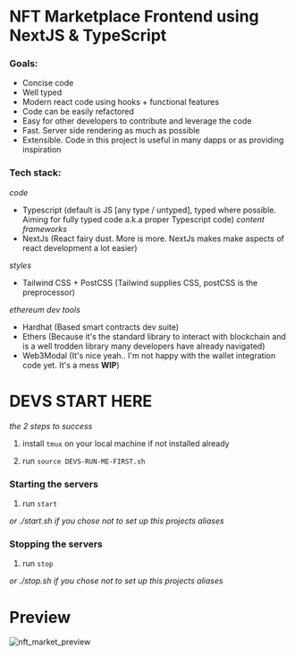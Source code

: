 # NFT Marketplace Frontend using NextJS & TypeScript

### Goals:
- Concise code
- Well typed
- Modern react code using hooks + functional features
- Code can be easily refactored
- Easy for other developers to contribute and leverage the code
- Fast. Server side rendering as much as possible
- Extensible. Code in this project is useful in many dapps or as providing inspiration

### Tech stack:

*code*
- Typescript (default is JS [any type / untyped], typed where possible. Aiming for fully typed code a.k.a proper Typescript code)
*content frameworks*
- NextJs (React fairy dust. More is more. NextJs makes make aspects of react development a lot easier)

*styles*
- Tailwind CSS + PostCSS (Tailwind supplies CSS, postCSS is the preprocessor)

*ethereum dev tools*
- Hardhat (Based smart contracts dev suite)
- Ethers (Because it's the standard library to interact with blockchain and is a well trodden library many developers have already navigated)
- Web3Modal (It's nice yeah.. I'm not happy with the wallet integration code yet. It's a mess **WIP**)


# DEVS START HERE

*the 2 steps to success*

1. install `tmux` on your local machine if not installed already

2. run `source DEVS-RUN-ME-FIRST.sh`

### Starting the servers

1. run `start`

*or ./start.sh if you chose not to set up this projects aliases*

### Stopping the servers

1. run `stop`

*or ./stop.sh if you chose not to set up this projects aliases*

# Preview

![nft_market_preview](https://i.ibb.co/y4hnL8Q/Screen-Shot-2021-12-24-at-2-38-52-pm.png)
